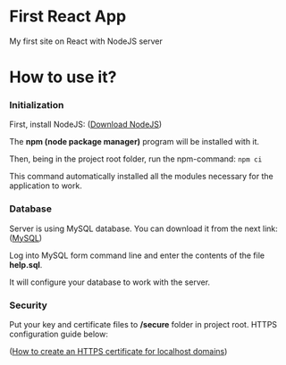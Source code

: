 # First React App
My first site on React with NodeJS server

# How to use it?

### Initialization

First, install NodeJS:
([Download NodeJS](https://nodejs.org/))

The **npm (node package manager)** program will be installed with it.

Then, being in the project root folder, run the npm-command: `npm ci`

This command automatically installed all the modules necessary for the application to work.

### Database

Server is using MySQL database. You can download it from the next link:
([MySQL](https://www.mysql.com/))

Log into MySQL form command line and enter the contents of the file **help.sql**. 

It will configure your database to work with the server.

### Security

Put your key and certificate files to **/secure** folder in project root. HTTPS configuration guide below:

([How to create an HTTPS certificate for localhost domains](https://gist.github.com/cecilemuller/9492b848eb8fe46d462abeb26656c4f8))

